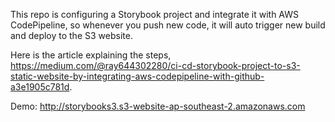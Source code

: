 This repo is configuring a Storybook project and integrate it with AWS CodePipeline, so whenever you push new code, it will auto trigger new build and deploy to the S3 website.

Here is the article explaining the steps, https://medium.com/@ray644302280/ci-cd-storybook-project-to-s3-static-website-by-integrating-aws-codepipeline-with-github-a3e1905c781d.


Demo: http://storybooks3.s3-website-ap-southeast-2.amazonaws.com
